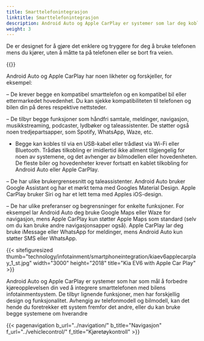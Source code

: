 ```yaml
---
title: Smarttelefonintegrasjon
linktitle: Smarttelefonintegrasjon
description: Android Auto og Apple CarPlay er systemer som lar deg koble smarttelefonen til bilens infotainmentsystem og få tilgang til noen av telefonens funksjoner på bilens display.
weight: 3
---
```

<!-- markdownlint-disable MD033 -->
De er designet for å gjøre det enklere og tryggere for deg å bruke telefonen mens du kjører, uten å måtte ta på telefonen eller se bort fra veien.

{{<evkxdisplayaddarticle />}}

Android Auto og Apple CarPlay har noen likheter og forskjeller, for eksempel:

– De krever begge en kompatibel smarttelefon og en kompatibel bil eller ettermarkedet hovedenhet. Du kan sjekke kompatibiliteten til telefonen og bilen din på deres respektive nettsteder.

– De tilbyr begge funksjoner som håndfri samtale, meldinger, navigasjon, musikkstreaming, podcaster, lydbøker og taleassistenter. De støtter også noen tredjepartsapper, som Spotify, WhatsApp, Waze, etc.

- Begge kan kobles til via en USB-kabel eller trådløst via Wi-Fi eller Bluetooth. Trådløs tilkobling er imidlertid ikke allment tilgjengelig for noen av systemene, og det avhenger av bilmodellen eller hovedenheten. De fleste biler og hovedenheter krever fortsatt en kablet tilkobling for Android Auto eller Apple CarPlay.

– De har ulike brukergrensesnitt og taleassistenter. Android Auto bruker Google Assistant og har et mørkt tema med Googles Material Design. Apple CarPlay bruker Siri og har et lett tema med Apples iOS-design.

– De har ulike preferanser og begrensninger for enkelte funksjoner. For eksempel lar Android Auto deg bruke Google Maps eller Waze for navigasjon, mens Apple CarPlay kun støtter Apple Maps som standard (selv om du kan bruke andre navigasjonsapper også). Apple CarPlay lar deg bruke iMessage eller WhatsApp for meldinger, mens Android Auto kun støtter SMS eller WhatsApp.

{{< sitefiguresized thumb="technology/infotainment/smartphoneintegration/kiaev6applecarplay_1_st.jpg" width="3000" height="2018" title="Kia EV6 with Apple Car Play" >}}

Android Auto og Apple CarPlay er systemer som har som mål å forbedre kjøreopplevelsen din ved å integrere smarttelefonen med bilens infotainmentsystem. De tilbyr lignende funksjoner, men har forskjellig design og funksjonalitet. Avhengig av telefonmodell og bilmodell, kan det hende du foretrekker ett system fremfor det andre, eller du kan bruke begge systemene om hverandre

{{< pagenavigation b_url="../navigation/" b_title="Navigasjon" f_url="../vehiclecontrol/" f_title="Kjøretøykontroll" >}}
